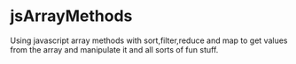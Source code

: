 # jsArrayMethods
Using javascript array methods with sort,filter,reduce and map to get values from the array and manipulate it and all sorts of fun stuff.
